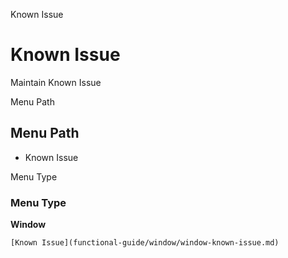 
Known Issue
# Known Issue


Maintain Known Issue

Menu Path
## Menu Path



- Known Issue

Menu Type
### Menu Type

**Window**


```
[Known Issue](functional-guide/window/window-known-issue.md)
```